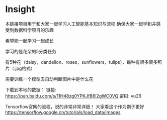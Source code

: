 # Insight

本链接项目用于和大家一起学习人工智能基本知识与流程
确保大家一起学到并感受到数据科学项目的乐趣

希望能一起学习一起成长

学习的是花朵的5分类任务

有5种花（daisy，dandelion，roses，sunflowers，tulips），每种有很多很多照片（.jpg格式）

需要训练一个模型去自动判断图片中是什么花


下载到本地的数据：
链接: https://pan.baidu.com/s/11H48zg0YPKJfB6l2gWC0VQ  密码: vu26





Tensorflow官网的流程，说的非常非常详细！
大家看这个作为例子更好
https://tensorflow.google.cn/tutorials/load_data/images
